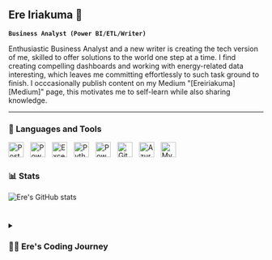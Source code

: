 ## Ere Iriakuma 👋

**`Business Analyst (Power BI/ETL/Writer)`**

<!--
**Iriakuma/Iriakuma** is a ✨ _special_ ✨ repository because its `README.md` (this file) appears on your GitHub profile.

Here are some ideas to get you started:

- 🔭 I’m currently working on ...
- 🌱 I’m currently learning Microft Azure...
- 👯 I’m looking to collaborate on ...
- 🤔 I’m looking for help with ...
- 💬 Ask me about ...
- 📫 How to reach me: ...
- 😄 Pronouns: ...
- ⚡ Fun fact: ...
-->

Enthusiastic Business Analyst and a new writer is creating the tech version of me, skilled to offer solutions to the world one step at a time. I find creating compelling dashboards and working with energy-related data interesting, which leaves me committing effortlessly to such task ground to finish. I occcasionally publish content on my Medium "[Ereiriakuma][Medium]" page, this motivates me to self-learn while also sharing knowledge.

   <p align="left">
      <a></a>
   </p>

---

### 🧰 Languages and Tools

<img align="left" alt="PostgreSQL" width="30px" style="padding-right:10px;" src="https://upload.wikimedia.org/wikipedia/commons/b/ba/Database-postgres.svg"/>
<img align="left" alt="PowerBI" width="30px" style="padding-right:10px;" src="https://upload.wikimedia.org/wikipedia/commons/c/cf/New_Power_BI_Logo.svg" />
<img align="left" alt="Excel" width="30px" style="padding-right:10px;" src="https://upload.wikimedia.org/wikipedia/commons/7/73/Microsoft_Excel_2013-2019_logo.svg" />
<img align="left" alt="Python" width="30px" style="padding-right:10px;" src="https://cdn.jsdelivr.net/gh/devicons/devicon/icons/python/python-plain.svg" />
<img align="left" alt="Power-Patform" width="30px" style="padding-right:10px;" src="https://upload.wikimedia.org/wikipedia/commons/1/1a/Microsoft_Power_Platform_logo.svg" />
<img align="left" alt="GitHub" width="30px" style="padding-right:10px;" src="https://cdn.jsdelivr.net/gh/devicons/devicon/icons/github/github-original.svg" />
<img align="left" alt="Azure" width="30px" style="padding-right:10px;" src="https://upload.wikimedia.org/wikipedia/commons/a/a8/Microsoft_Azure_Logo.svg" />
<img align="left" alt="MySQL" width="30px" style="padding-right:10px;" src="https://upload.wikimedia.org/wikipedia/commons/0/0a/MySQL_textlogo.svg" />

<br />

#

#

### 📊 Stats

![Ere's GitHub stats](https://github-readme-stats.vercel.app/api?username=Iriakuma&show_icons=true&theme=gruvbox)

<!-- ![GitHub Streak](https://streak-stats.demolab.com?user=Iriakuma&theme=gruvbox&border_radius=4.5) -->

#

<details>
 <summary><h3>👨‍💻 Ere's Coding Journey</h3></summary>
   As an tech ex-novice and a mid-level business analyst, my journey has been a maze. I started off trying my hands on any tool I did hear of..haha! I bet this might resonate with someone out there. Gaining more knowledge to better understand the field then became the drive. As it all started crunching out and I started alligning my skills with my interest I find the power of data tools, data manipulation and outcomes so riveting. Data rules!. As I progress on my journey I am also delving into ML and AI

[Blogs]: https://medium.com/@ereiriakuma_52992
